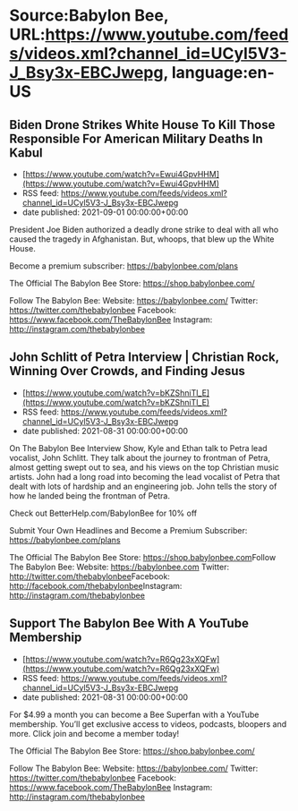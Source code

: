 # Source:Babylon Bee, URL:https://www.youtube.com/feeds/videos.xml?channel_id=UCyl5V3-J_Bsy3x-EBCJwepg, language:en-US

## Biden Drone Strikes White House To Kill Those Responsible For American Military Deaths In Kabul
 - [https://www.youtube.com/watch?v=Ewui4GpvHHM](https://www.youtube.com/watch?v=Ewui4GpvHHM)
 - RSS feed: https://www.youtube.com/feeds/videos.xml?channel_id=UCyl5V3-J_Bsy3x-EBCJwepg
 - date published: 2021-09-01 00:00:00+00:00

President Joe Biden authorized a deadly drone strike to deal with all who caused the tragedy in Afghanistan. But, whoops, that blew up the White House.

Become a premium subscriber:  https://babylonbee.com/plans

The Official The Babylon Bee Store:  https://shop.babylonbee.com/

Follow The Babylon Bee:
Website: https://babylonbee.com/
Twitter: https://twitter.com/thebabylonbee
Facebook: https://www.facebook.com/TheBabylonBee
Instagram: http://instagram.com/thebabylonbee

## John Schlitt of Petra Interview | Christian Rock, Winning Over Crowds, and Finding Jesus
 - [https://www.youtube.com/watch?v=bKZShniTl_E](https://www.youtube.com/watch?v=bKZShniTl_E)
 - RSS feed: https://www.youtube.com/feeds/videos.xml?channel_id=UCyl5V3-J_Bsy3x-EBCJwepg
 - date published: 2021-08-31 00:00:00+00:00

On The Babylon Bee Interview Show, Kyle and Ethan talk to Petra lead vocalist, John Schlitt. They talk about the journey to frontman of Petra, almost getting swept out to sea, and his views on the top Christian music artists. John had a long road into becoming the lead vocalist of Petra that dealt with lots of hardship and an engineering job. John tells the story of how he landed being the frontman of Petra.

Check out BetterHelp.com/BabylonBee for 10% off

Submit Your Own Headlines and Become a Premium Subscriber: https://babylonbee.com/plans

The Official The Babylon Bee Store: https://shop.babylonbee.com​​​​
Follow The Babylon Bee:
Website: https://babylonbee.com​​​​
Twitter: http://twitter.com/thebabylonbee
​​​​Facebook: http://facebook.com/thebabylonbee
​​​​Instagram: http://instagram.com/thebabylonbee​

## Support The Babylon Bee With A YouTube Membership
 - [https://www.youtube.com/watch?v=R6Qg23xXQFw](https://www.youtube.com/watch?v=R6Qg23xXQFw)
 - RSS feed: https://www.youtube.com/feeds/videos.xml?channel_id=UCyl5V3-J_Bsy3x-EBCJwepg
 - date published: 2021-08-31 00:00:00+00:00

For $4.99 a month you can become a Bee Superfan with a YouTube membership. You’ll get exclusive access to videos, podcasts, bloopers and more. Click join and become a member today!

The Official The Babylon Bee Store:  https://shop.babylonbee.com/

Follow The Babylon Bee:
Website: https://babylonbee.com/
Twitter: https://twitter.com/thebabylonbee
Facebook: https://www.facebook.com/TheBabylonBee
Instagram: http://instagram.com/thebabylonbee

